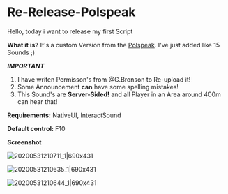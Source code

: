 # Re-Release-Polspeak
Hello,
today i want to release my first Script

**What it is?**
It's a custom Version from the [Polspeak](https://forum.cfx.re/t/release-polspeak-police-vehicle-megaphone/257835). I've just added like 15 Sounds ;)


***IMPORTANT***
1. I have writen Permisson's from @G.Bronson to Re-upload it! 
2. Some Announcement **can**  have some spelling mistakes! 
3. This Sound's are **Server-Sided!** and all Player in an Area  around 400m can hear that!

**Requirements:** NativeUI, InteractSound


**Default control:** F10


**Screenshot**

![20200531210711_1|690x431](upload://w9Z69YgyayDZTOc7djaZTChBG1a.jpeg)

![20200531210635_1|690x431](upload://s2mBcXgOyqoWB6u5W48DEOlqZxA.jpeg) 

![20200531210644_1|690x431](upload://e5qKNpSSQlSAd0Pcj604PbpVs0e.jpeg)

